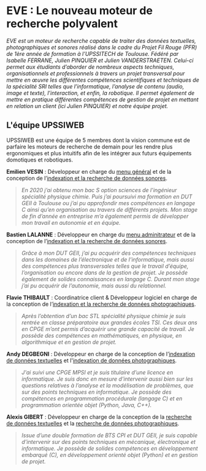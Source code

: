 # EVE : Le nouveau moteur de recherche polyvalent

*EVE est un moteur de recherche capable de traiter des données textuelles, photographiques et sonores réalisé dans le cadre du Projet Fil Rouge (PFR) de 1ère année de formation à l’UPSSITECH de Toulouse. Fédéré par Isabelle FERRANE, Julien PINQUIER et Julien VANDERSTRAETEN. Celui-ci permet aux étudiants d’aborder de nombreux aspects techniques, organisationnels et professionnels à travers un projet transversal pour mettre en œuvre les différentes compétences scientifiques et techniques de la spécialité SRI telles que l’informatique, l’analyse de contenu (audio, image et texte), l’interaction, et enfin, la robotique.
Il permet également de mettre en pratique différentes compétences de gestion de projet en mettant en relation un client (ici Julien PINQUIER) et notre équipe projet.*

## L'équipe UPSSIWEB
UPSSIWEB est une équipe de 5 membres dont la vision commune est de parfaire les moteurs de recherche de demain pour les rendre plus ergonomiques et plus intuitifs afin de les intégrer aux futurs équipements domotiques et robotiques.

__Emilien VESIN__ : Développeur en charge du [menu général](https://github.com/acromtech/PFR/tree/menu) et de la conception de l’[indexation et la recherche de données sonores](https://github.com/acromtech/PFR/tree/audio).
> *En 2020 j’ai obtenu mon bac S option sciences de l’ingénieur spécialité physique chimie. Puis j’ai poursuivi ma formation en DUT GEII à Toulouse ou j’ai pu approfondir mes compétences en langage C ainsi qu’en organisation au travers de différents projets. Mon stage de fin d’année en entreprise m’a également permis de développer mon travail en autonomie et en équipe.*

__Bastien LALANNE__ : Développeur en charge du [menu adminitrateur](https://github.com/acromtech/PFR/tree/menu) et de la conception de l’[indexation et la recherche de données sonores](https://github.com/acromtech/PFR/tree/audio).
> *Grâce à mon DUT GEII, j’ai pu acquérir des compétences techniques dans les domaines de l’électronique et de l’informatique, mais aussi des compétences plus transversales telles que le travail d’équipe, l’organisation ou encore dans de la gestion de projet. Je possède également de solides connaissances en langage C. Durant mon stage j’ai pu acquérir de l’autonomie, mais aussi du relationnel.*

__Flavie THIBAULT__ : Coordinatrice client & Développeur logiciel en charge de la conception de l’[indexation et la recherche de données photographiques](https://github.com/acromtech/PFR/tree/image).
> *Après l’obtention d’un bac STL spécialité physique chimie je suis rentrée en classe préparatoire aux grandes écoles TSI. Ces deux ans en CPGE m’ont permis d’acquérir une grande capacité de travail. Je possède des compétences en mathématiques, en physique, en algorithmique et en gestion de projet.*

__Andy DEGBEGNI__ : Développeur en charge de la conception de l’[indexation de données textuelles](https://github.com/acromtech/PFR/tree/texte) et l'[indexation de données photographiques](https://github.com/acromtech/PFR/tree/image).
> *J'ai suivi une CPGE MPSI et je suis titulaire d’une licence en informatique. Je suis donc en mesure d’intervenir aussi bien sur les questions relatives à l’analyse et la modélisation de problèmes, que sur des points techniques en informatique. Je possède des compétences en programmation procédurale (langage C) et en programmation orientée objet (Python, Java, C++).*

__Alexis GIBERT__ : Développeur en charge de la conception de la [recherche de données textuelles](https://github.com/acromtech/PFR/tree/texte) et la [recherche de données photographiques](https://github.com/acromtech/PFR/tree/image).
> *Issue d’une double formation de BTS CPI et DUT GEII, je suis capable d’intervenir sur des points techniques en mécanique, électronique et informatique. Je possède de solides compétences en développement embarqué (C), en développement orienté objet (Python) et en gestion de projet.*
